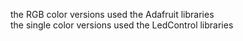 the RGB color versions used the Adafruit libraries  
the single color versions used the LedControl libraries
